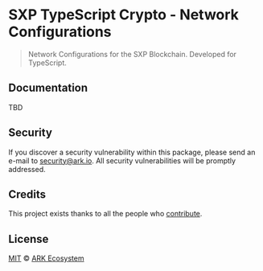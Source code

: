 # SXP TypeScript Crypto - Network Configurations

> Network Configurations for the SXP Blockchain. Developed for TypeScript.

## Documentation

TBD

## Security

If you discover a security vulnerability within this package, please send an e-mail to security@ark.io. All security vulnerabilities will be promptly addressed.

## Credits

This project exists thanks to all the people who [contribute](../../../../contributors).

## License

[MIT](LICENSE) © [ARK Ecosystem](https://ark.io)
